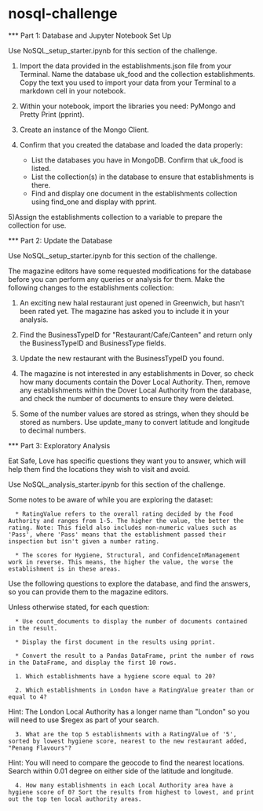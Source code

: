 # nosql-challenge


*** Part 1: Database and Jupyter Notebook Set Up

Use NoSQL_setup_starter.ipynb for this section of the challenge.

1) Import the data provided in the establishments.json file from your Terminal. Name the database uk_food and the collection establishments. Copy the text you used to import your data from your Terminal to a markdown cell in your notebook.

2) Within your notebook, import the libraries you need: PyMongo and Pretty Print (pprint).

3) Create an instance of the Mongo Client.

4) Confirm that you created the database and loaded the data properly:

    * List the databases you have in MongoDB. Confirm that uk_food is listed.
    * List the collection(s) in the database to ensure that establishments is there.
    * Find and display one document in the establishments collection using find_one and display with pprint.

5)Assign the establishments collection to a variable to prepare the collection for use.


*** Part 2: Update the Database

Use NoSQL_setup_starter.ipynb for this section of the challenge.

The magazine editors have some requested modifications for the database before you can perform any queries or analysis for them. Make the following changes to the establishments collection:

1) An exciting new halal restaurant just opened in Greenwich, but hasn't been rated yet. The magazine has asked you to include it in your analysis. 

2) Find the BusinessTypeID for "Restaurant/Cafe/Canteen" and return only the BusinessTypeID and BusinessType fields.

3) Update the new restaurant with the BusinessTypeID you found.

4) The magazine is not interested in any establishments in Dover, so check how many documents contain the Dover Local Authority. Then, remove any establishments within the Dover Local Authority from the database, and check the number of documents to ensure they were deleted.

5) Some of the number values are stored as strings, when they should be stored as numbers. Use update_many to convert latitude and longitude to decimal numbers.


*** Part 3: Exploratory Analysis


Eat Safe, Love has specific questions they want you to answer, which will help them find the locations they wish to visit and avoid.

Use NoSQL_analysis_starter.ipynb for this section of the challenge.

Some notes to be aware of while you are exploring the dataset:

      * RatingValue refers to the overall rating decided by the Food Authority and ranges from 1-5. The higher the value, the better the rating. Note: This field also includes non-numeric values such as 'Pass', where 'Pass' means that the establishment passed their inspection but isn't given a number rating.

      * The scores for Hygiene, Structural, and ConfidenceInManagement work in reverse. This means, the higher the value, the worse the establishment is in these areas.

Use the following questions to explore the database, and find the answers, so you can provide them to the magazine editors.

Unless otherwise stated, for each question:

      * Use count_documents to display the number of documents contained in the result.

      * Display the first document in the results using pprint.

      * Convert the result to a Pandas DataFrame, print the number of rows in the DataFrame, and display the first 10 rows.

      1. Which establishments have a hygiene score equal to 20?

      2. Which establishments in London have a RatingValue greater than or equal to 4?

Hint: The London Local Authority has a longer name than "London" so you will need to use $regex as part of your search.

      3. What are the top 5 establishments with a RatingValue of '5', sorted by lowest hygiene score, nearest to the new restaurant added, "Penang Flavours"?

Hint: You will need to compare the geocode to find the nearest locations. Search within 0.01 degree on either side of the latitude and longitude.

      4. How many establishments in each Local Authority area have a hygiene score of 0? Sort the results from highest to lowest, and print out the top ten local authority areas.
